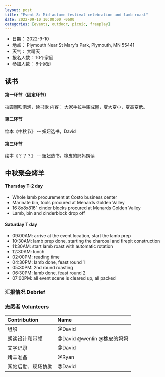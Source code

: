 ```yaml
---
layout: post
title: "Event 8: Mid-autumn festival celebration and lamb roast"
date: 2022-09-10 10:00:00 -0600
categories: [events, outdoor, picnic, freeplay]
---
```



- 日期： 2022-9-10
- 地点： Plymouth Near St Mary's Park, Plymouth, MN 55441
- 天气： 大晴天
- 报名人数： 10个家庭
- 参加人数： 8个家庭

## 读书

#### 第一环节（固定环节）

拉圆圈吹泡泡，读书歌 内容： 大家手拉手围成圈，变大变小，变高变低。


#### 第二环节

绘本《中秋节》 -- 妞妞选书，David


#### 第三环节

绘本《？？？》 -- 妞妞选书，橡皮的妈妈朗读


## 中秋聚会烤羊


#### Thursday T-2 day

- Whole lamb procurement at Costo business center
- Marinate bin, tools procured at Menards Golden Valley
- 16 8x8x816" cinder blocks procured at Menards Golden Valley
- Lamb, bin and cinderblock drop off



#### Saturday T day
- 09:00AM: arrive at the event location, start the lamb prep
- 10:30AM: lamb prep done, starting the charcoal and firepit construction
- 11:30AM: start lamb roast with automatic rotation
- 12:30AM: lunch
- 02:00PM: reading time
- 04:30PM: lamb done, feast round 1
- 05:30PM: 2nd round roasting
- 06:30PM: lamb done, feast round 2
- 07:00PM: all event scene is cleared up, all packed 


### 汇报情况 Debrief




### 志愿者 Volunteers

| Contribution   | Name          |
| :------------- | :------------ |
| 组织           | @David          |
| 朗读设计和带领 | @David @wenlin @橡皮的妈妈  |
| 文字记录       | @David       |
| 烤羊准备 | @Ryan |
| 网站后勤，现场协助       | @David        |